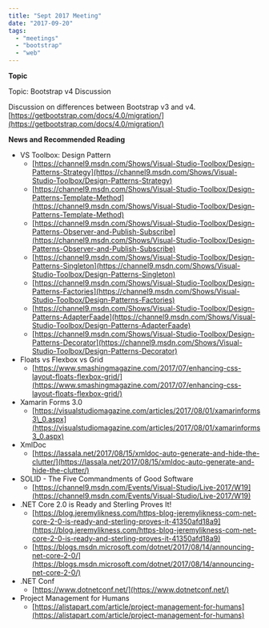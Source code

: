 ```yaml
---
title: "Sept 2017 Meeting"
date: "2017-09-20"
tags: 
  - "meetings"
  - "bootstrap"
  - "web"
---
```


**Topic**

Topic: Bootstrap v4 Discussion

Discussion on differences between Bootstrap v3 and v4. [https://getbootstrap.com/docs/4.0/migration/](https://getbootstrap.com/docs/4.0/migration/)

**News and Recommended Reading**

- VS Toolbox: Design Pattern
    - [https://channel9.msdn.com/Shows/Visual-Studio-Toolbox/Design-Patterns-Strategy](https://channel9.msdn.com/Shows/Visual-Studio-Toolbox/Design-Patterns-Strategy)
    - [https://channel9.msdn.com/Shows/Visual-Studio-Toolbox/Design-Patterns-Template-Method](https://channel9.msdn.com/Shows/Visual-Studio-Toolbox/Design-Patterns-Template-Method)
    - [https://channel9.msdn.com/Shows/Visual-Studio-Toolbox/Design-Patterns-Observer-and-Publish-Subscribe](https://channel9.msdn.com/Shows/Visual-Studio-Toolbox/Design-Patterns-Observer-and-Publish-Subscribe)
    - [https://channel9.msdn.com/Shows/Visual-Studio-Toolbox/Design-Patterns-Singleton](https://channel9.msdn.com/Shows/Visual-Studio-Toolbox/Design-Patterns-Singleton)
    - [https://channel9.msdn.com/Shows/Visual-Studio-Toolbox/Design-Patterns-Factories](https://channel9.msdn.com/Shows/Visual-Studio-Toolbox/Design-Patterns-Factories)
    - [https://channel9.msdn.com/Shows/Visual-Studio-Toolbox/Design-Patterns-AdapterFaade](https://channel9.msdn.com/Shows/Visual-Studio-Toolbox/Design-Patterns-AdapterFaade)
    - [https://channel9.msdn.com/Shows/Visual-Studio-Toolbox/Design-Patterns-Decorator](https://channel9.msdn.com/Shows/Visual-Studio-Toolbox/Design-Patterns-Decorator)
- Floats vs Flexbox vs Grid
    - [https://www.smashingmagazine.com/2017/07/enhancing-css-layout-floats-flexbox-grid/](https://www.smashingmagazine.com/2017/07/enhancing-css-layout-floats-flexbox-grid/)
- Xamarin Forms 3.0
    - [https://visualstudiomagazine.com/articles/2017/08/01/xamarinforms3\_0.aspx](https://visualstudiomagazine.com/articles/2017/08/01/xamarinforms3_0.aspx)
- XmlDoc
    - [https://lassala.net/2017/08/15/xmldoc-auto-generate-and-hide-the-clutter/](https://lassala.net/2017/08/15/xmldoc-auto-generate-and-hide-the-clutter/)
- SOLID - The Five Commandments of Good Software
    - [https://channel9.msdn.com/Events/Visual-Studio/Live-2017/W19](https://channel9.msdn.com/Events/Visual-Studio/Live-2017/W19)
- .NET Core 2.0 is Ready and Sterling Proves It!
    - [https://blog.jeremylikness.com/https-blog-jeremylikness-com-net-core-2-0-is-ready-and-sterling-proves-it-41350afd18a9](https://blog.jeremylikness.com/https-blog-jeremylikness-com-net-core-2-0-is-ready-and-sterling-proves-it-41350afd18a9)
    - [https://blogs.msdn.microsoft.com/dotnet/2017/08/14/announcing-net-core-2-0/](https://blogs.msdn.microsoft.com/dotnet/2017/08/14/announcing-net-core-2-0/)
- .NET Conf
    - [https://www.dotnetconf.net/](https://www.dotnetconf.net/)
- Project Management for Humans
    - [https://alistapart.com/article/project-management-for-humans](https://alistapart.com/article/project-management-for-humans)
